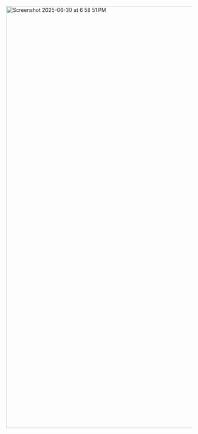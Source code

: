 <img width="1142" alt="Screenshot 2025-06-30 at 6 58 51 PM" src="https://github.com/user-attachments/assets/e36dcc1e-4110-4168-a7fe-13f0b3396740" />
